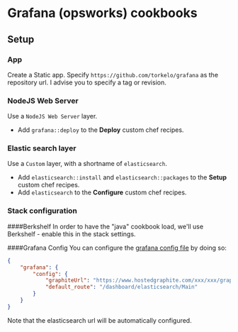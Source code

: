 Grafana (opsworks) cookbooks
============================

Setup
-----

### App

Create a Static app. Specify `https://github.com/torkelo/grafana` as the repository url. I advise you to specify a tag
or revision.

### NodeJS Web Server

Use a `NodeJS Web Server` layer.

- Add `grafana::deploy` to the **Deploy** custom chef recipes.

### Elastic search layer

Use a `Custom` layer, with a shortname of `elasticsearch`.

- Add `elasticsearch::install` and `elasticsearch::packages` to the **Setup** custom chef recipes.
- Add `elasticsearch` to the **Configure** custom chef recipes.

### Stack configuration

####Berkshelf
In order to have the "java" cookbook load, we'll use Berkshelf - enable this in the stack settings. 

####Grafana Config
You can configure the [grafana config file][grafana_config] by doing so:

```json
{
    "grafana": {
        "config": {
            "graphiteUrl": "https://www.hostedgraphite.com/xxx/xxx/graphite",
            "default_route": "/dashboard/elasticsearch/Main"
        }
    }
}
```

Note that the elasticsearch url will be automatically configured.

[grafana_config]: https://github.com/torkelo/grafana/blob/master/src/config.sample.js
